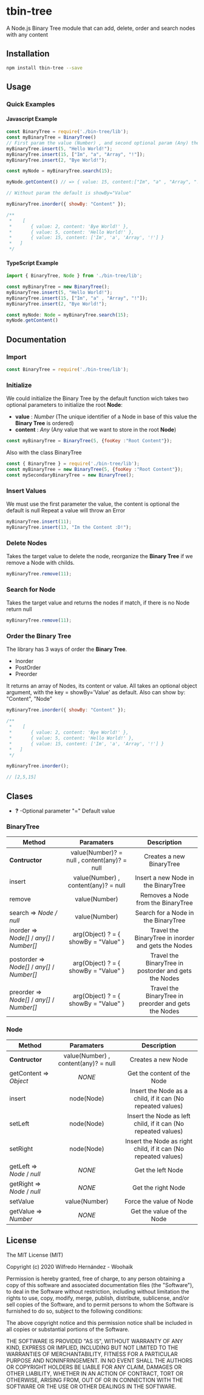# tbin-tree

A Node.js Binary Tree module that can add, delete, order and search nodes with any content

## Installation

```sh
npm install tbin-tree --save
```

## Usage

### Quick Examples
#### Javascript Example

```javascript
const BinaryTree = require('./bin-tree/lib');
const myBinaryTree = BinaryTree()
// First param the value (Number) , and second optional param (Any) the content.
myBinaryTree.insert(5, "Hello World!");
myBinaryTree.insert(15, ["Im", "a", "Array", "!"]);
myBinaryTree.insert(2, "Bye World!");

const myNode = myBinaryTree.search(15);

myNode.getContent() // => { value: 15, content:["Im", "a" , "Array", "!"]}

// Without param the default is showBy="Value"

myBinaryTree.inorder({ showBy: "Content" }); 

/**
 *    [
 *       { value: 2, content: 'Bye World!' },
 *       { value: 5, content: 'Hello World!' },
 *       { value: 15, content: ['Im', 'a', 'Array', '!'] }
 *   ]
 */

```

#### TypeScript Example

```typescript
import { BinaryTree, Node } from './bin-tree/lib';

const myBinaryTree = new BinaryTree();
myBinaryTree.insert(5, "Hello World!");
myBinaryTree.insert(15, ["Im", "a" , "Array", "!"]);
myBinaryTree.insert(2, "Bye World!");

const myNode: Node = myBinaryTree.search(15);
myNode.getContent()
```

## Documentation




### Import
```javascript
const BinaryTree = require('./bin-tree/lib');
```

### Initialize

We could initialize the Binary Tree by the default function wich takes two optional parameters to initialize the root **Node**:
* **value** : _Number_ (The unique identifier of a Node in base of this value the **Binary Tree** is ordered)
* **content** : _Any_ (Any value that we want to store in the root **Node**)


```javascript
const myBinaryTree = BinaryTree(5, {fooKey :"Root Content"});
```
Also with the class BinaryTree
```javascript
const { BinaryTree } = require('./bin-tree/lib');
const myBinaryTree = new BinaryTree(5, {fooKey :"Root Content"});
const mySecondaryBinaryTree = new BinaryTree();
```


### Insert Values
We must use the first parameter the value, the content is optional the default is null
Repeat a value will throw an Error
```javascript
myBinaryTree.insert(11);
myBinaryTree.insert(13, "Im the Content :D!");
```

### Delete Nodes
Takes the target value to delete the node, reorganize the **Binary Tree** if we remove a Node with childs.
```javascript
myBinaryTree.remove(11);
```

### Search for Node 
Takes the target value and returns the nodes if match, if there is no Node return null
```javascript
myBinaryTree.remove(11);
```
### Order the Binary Tree
The library has 3 ways of order the **Binary Tree**.

* Inorder
* PostOrder
* Preorder

It returns an array of Nodes, its content or value.
All takes an optional object argument, with the key = showBy='Value' as default.
Also can show by: "Content", "Node"


```javascript
myBinaryTree.inorder({ showBy: "Content" }); 

/**
 *    [
 *       { value: 2, content: 'Bye World!' },
 *       { value: 5, content: 'Hello World!' },
 *       { value: 15, content: ['Im', 'a', 'Array', '!'] }
 *   ]
 */

myBinaryTree.inorder(); 

// [2,5,15]

```

## Clases

* **?** -Optional parameter "=" Default value 

### BinaryTree
| Method  | Paramaters | Description  |
| ------------- |:-------------:|:-------------:|
| __Contructor__     | value(Number)? = null  , content(any)? = null   | Creates a new BinaryTree |
| insert      | value(Number)  , content(any)? = null   | Insert a new Node in the BinaryTree |
| remove   | value(Number)  | Removes a Node from the BinaryTree |
| search  => _Node / null_   | value(Number)    | Search for a Node in the BinaryTree|
| inorder => _Node[]_ / _any[]_ / _Number[]_      | arg(Object) ? = { showBy = "Value" }    | Travel the BinaryTree in inorder and gets the Nodes|
| postorder => _Node[]_ / _any[]_ / _Number[]_    | arg(Object) ? = { showBy = "Value" }     | Travel the BinaryTree in postorder and gets the Nodes|
| preorder => _Node[]_ / _any[]_ / _Number[]_     | arg(Object) ? = { showBy = "Value" }     | Travel the BinaryTree in preorder and gets the Nodes|


### Node
| Method  | Paramaters | Description  |
| ------------- |:-------------:|:-------------:|
| __Contructor__     | value(Number)  , content(any)? = null   | Creates a new Node |
| getContent  => _Object_      | _NONE_     | Get the content of the Node |
| insert   | node(Node)     | Insert the Node as a child, if it can (No repeated values)|
| setLeft   | node(Node)    | Insert the Node as left child, if it can (No repeated values)|
| setRight    | node(Node)    |Insert the Node as right child, if it can (No repeated values)|
| getLeft  => _Node_ / _null_     | _NONE_     |Get the left Node|
| getRight => _Node_ / _null_     | _NONE_    |Get the right Node|
| setValue     | value(Number)     |Force the value of Node|
| getValue => _Number_    | _NONE_     |Get the value of the Node|


## License

The MIT License (MIT)

Copyright (c) 2020 Wilfredo Hernández - Woohaik

Permission is hereby granted, free of charge, to any person obtaining a copy
of this software and associated documentation files (the "Software"), to deal
in the Software without restriction, including without limitation the rights
to use, copy, modify, merge, publish, distribute, sublicense, and/or sell
copies of the Software, and to permit persons to whom the Software is
furnished to do so, subject to the following conditions:

The above copyright notice and this permission notice shall be included in
all copies or substantial portions of the Software.

THE SOFTWARE IS PROVIDED "AS IS", WITHOUT WARRANTY OF ANY KIND, EXPRESS OR
IMPLIED, INCLUDING BUT NOT LIMITED TO THE WARRANTIES OF MERCHANTABILITY,
FITNESS FOR A PARTICULAR PURPOSE AND NONINFRINGEMENT. IN NO EVENT SHALL THE
AUTHORS OR COPYRIGHT HOLDERS BE LIABLE FOR ANY CLAIM, DAMAGES OR OTHER
LIABILITY, WHETHER IN AN ACTION OF CONTRACT, TORT OR OTHERWISE, ARISING FROM,
OUT OF OR IN CONNECTION WITH THE SOFTWARE OR THE USE OR OTHER DEALINGS IN
THE SOFTWARE.